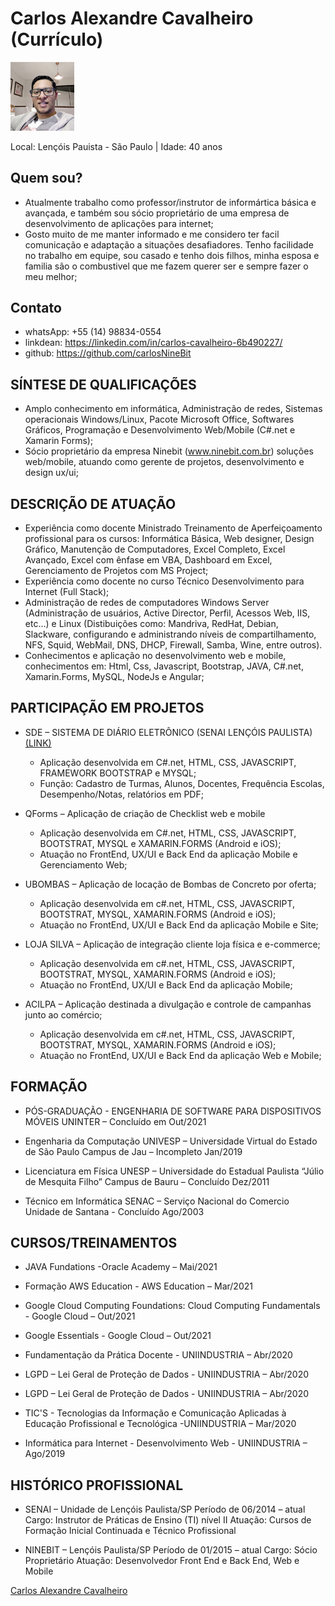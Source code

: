 # Carlos Alexandre Cavalheiro (Currículo)

<p style="text-align:left;"><img src="./images/img_eu.jpg" style="zoom:60%;" /></p>

Local: Lençóis Pauista - São Paulo | Idade: 40 anos

## Quem sou?
-	Atualmente trabalho como professor/instrutor de informártica básica e avançada, e também sou sócio proprietário de uma empresa de desenvolvimento de aplicações para internet;
-	Gosto muito de me manter informado e me considero ter facil comunicação e adaptação a situações desafiadores. Tenho facilidade no trabalho em equipe, sou casado e tenho dois filhos, minha esposa e familia são o combustivel que me fazem querer ser e sempre fazer o meu melhor;

## Contato
- whatsApp: +55 (14) 98834-0554
- linkdean: https://linkedin.com/in/carlos-cavalheiro-6b490227/
- github: https://github.com/carlosNineBit

## SÍNTESE DE QUALIFICAÇÕES
-	Amplo conhecimento em informática, Administração de redes, Sistemas operacionais Windows/Linux, Pacote Microsoft Office, Softwares Gráficos, Programação e Desenvolvimento Web/Mobile (C#.net e Xamarin Forms);
-	Sócio proprietário da empresa Ninebit (www.ninebit.com.br)  soluções web/mobile, atuando como gerente de projetos, desenvolvimento e design ux/ui;

## DESCRIÇÃO DE ATUAÇÃO
-	Experiência como docente Ministrado Treinamento de Aperfeiçoamento profissional para os cursos: Informática Básica, Web designer, Design Gráfico, Manutenção de Computadores, Excel Completo, Excel Avançado, Excel com ênfase em VBA, Dashboard em Excel, Gerenciamento de Projetos com MS Project;
-	Experiência como docente no curso Técnico Desenvolvimento para Internet (Full Stack);
- Administração de redes de computadores Windows Server (Administração de usuários, Active Director, Perfil, Acessos Web, IIS, etc...) e Linux (Distibuições como: Mandriva, RedHat, Debian, Slackware, configurando e administrando níveis de compartilhamento, NFS, Squid, WebMail, DNS, DHCP, Firewall, Samba, Wine, entre outros).
-	Conhecimentos e aplicação no desenvolvimento web e mobile, conhecimentos em: Html, Css, Javascript, Bootstrap, JAVA, C#.net, Xamarin.Forms, MySQL, NodeJs e Angular;

## PARTICIPAÇÃO EM PROJETOS
- SDE – SISTEMA DE DIÁRIO ELETRÔNICO (SENAI LENÇÓIS PAULISTA) [(LINK)](https://github.com/carlosNineBit/sde_fic)

  - Aplicação desenvolvida em C#.net, HTML, CSS, JAVASCRIPT, FRAMEWORK BOOTSTRAP e MYSQL;
  - Função: Cadastro de Turmas, Alunos, Docentes, Frequência Escolas, Desempenho/Notas, relatórios em PDF;

- QForms – Aplicação de criação de Checklist web e mobile

  - Aplicação desenvolvida em C#.net, HTML, CSS, JAVASCRIPT, BOOTSTRAT, MYSQL e XAMARIN.FORMS (Android e iOS);
  - Atuação no FrontEnd, UX/UI e Back End da aplicação Mobile e Gerenciamento Web;

- UBOMBAS – Aplicação de locação de Bombas de Concreto por oferta;

  -	Aplicação desenvolvida em c#.net, HTML, CSS, JAVASCRIPT, BOOTSTRAT, MYSQL, XAMARIN.FORMS (Android e iOS);
  -	Atuação no FrontEnd, UX/UI e Back End da aplicação Mobile e Site;

- LOJA SILVA – Aplicação de integração cliente loja física e e-commerce;

  -	Aplicação desenvolvida em c#.net, HTML, CSS, JAVASCRIPT, BOOTSTRAT, MYSQL, XAMARIN.FORMS (Android e iOS);
  -	Atuação no FrontEnd, UX/UI e Back End da aplicação Mobile;

- ACILPA – Aplicação destinada a divulgação e controle de campanhas junto ao comércio;

  -	Aplicação desenvolvida em c#.net, HTML, CSS, JAVASCRIPT, BOOTSTRAT, MYSQL, XAMARIN.FORMS (Android e iOS);
  -	Atuação no FrontEnd, UX/UI e Back End da aplicação Web e Mobile;

## FORMAÇÃO
- PÓS-GRADUAÇÃO - ENGENHARIA DE SOFTWARE PARA DISPOSITIVOS MÓVEIS
UNINTER – Concluído em Out/2021

- Engenharia da Computação
UNIVESP – Universidade Virtual do Estado de São Paulo
Campus de Jau – Incompleto Jan/2019

- Licenciatura em Física
UNESP – Universidade do Estadual Paulista “Júlio de Mesquita Filho”
Campus de Bauru – Concluído Dez/2011

- Técnico em Informática
SENAC – Serviço Nacional do Comercio
Unidade de Santana - Concluído Ago/2003

## CURSOS/TREINAMENTOS
- JAVA Fundations -Oracle Academy – Mai/2021

- Formação AWS Education - AWS Education – Mar/2021

- Google Cloud Computing Foundations: Cloud Computing Fundamentals - Google Cloud – Out/2021

- Google Essentials - Google Cloud – Out/2021

- Fundamentação da Prática Docente - UNIINDUSTRIA – Abr/2020

- LGPD – Lei Geral de Proteção de Dados - UNIINDUSTRIA – Abr/2020

- LGPD – Lei Geral de Proteção de Dados - UNIINDUSTRIA – Abr/2020

- TIC'S - Tecnologias da Informação e Comunicação Aplicadas à Educação Profissional e Tecnológica -UNIINDUSTRIA – Mar/2020

- Informática para Internet - Desenvolvimento Web  - UNIINDUSTRIA – Ago/2019

## HISTÓRICO PROFISSIONAL
- SENAI – Unidade de Lençóis Paulista/SP
Período de 06/2014 – atual
Cargo: Instrutor de Práticas de Ensino (TI) nível II
Atuação: Cursos de Formação Inicial Continuada e Técnico Profissional

- NINEBIT – Lençóis Paulista/SP
Período de 01/2015 – atual
Cargo: Sócio Proprietário
Atuação: Desenvolvedor Front End e Back End, Web e Mobile

<div class="badge-base LI-profile-badge" data-locale="pt_BR" data-size="medium" data-theme="light" data-type="VERTICAL" data-vanity="carlos-alexandre-cavalheiro-6b490227" data-version="v1"><a class="badge-base__link LI-simple-link" href="https://br.linkedin.com/in/carlos-alexandre-cavalheiro-6b490227?trk=profile-badge">Carlos Alexandre Cavalheiro</a></div>
              
